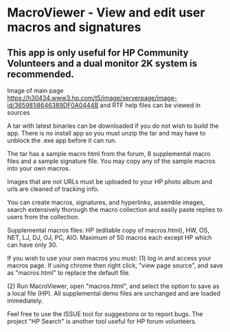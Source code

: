 # MacroViewer - View and edit user macros and signatures
 
## This app is only useful for HP Community Volunteers and a dual monitor 2K system is recommended.

Image of main page https://h30434.www3.hp.com/t5/image/serverpage/image-id/365981i8646389DF0A0444B and RTF help files can be viewed in sources

A tar with latest binaries can be downloaded if you do not wish to build the app.  There is no install app so you must unzip the tar and may have to unblock the .exe app before it can run.

The tar has a sample macro html from the forum, 8 supplemental macro files and a sample signature file.  You may copy any of the sample macros into your own macros.  

Images that are not URLs must be uploaded to your HP photo album and urls are cleaned of tracking info.

You can create macros, signatures, and hyperlinks, assemble images, search extensively thorough the macro collection and easily paste replies to users from the collection.

Supplemental macros files: HP (editable copy of macros.html), HW, OS, NET, LJ, DJ, OJ, PC, AIO.  Maximum of 50 macros each except HP which can have only 30.

If you wish to use your own macros you must: (1) log in and access your macros page.  If using chrome then right click, "view page source", and save as "macros.html" to replace the default file.

(2) Run MacroViewer, open "macros.html", and select the option to save as a local file (HP).  All supplemental demo files are unchanged and are loaded immediately.

Feel free to use the ISSUE tool for suggestions or to report bugs. The project "HP Search" is another tool useful for HP forum volunteers.
